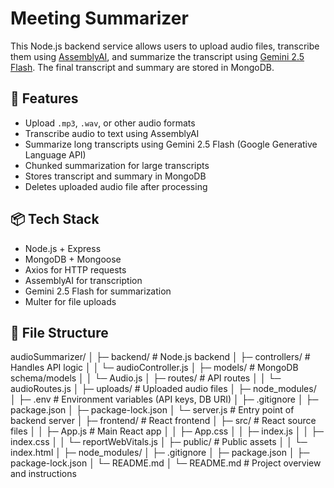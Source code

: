 # Meeting Summarizer

This Node.js backend service allows users to upload audio files, transcribe them using [AssemblyAI](https://www.assemblyai.com/), and summarize the transcript using [Gemini 2.5 Flash](https://ai.google.dev/). The final transcript and summary are stored in MongoDB.

## 🚀 Features

- Upload `.mp3`, `.wav`, or other audio formats
- Transcribe audio to text using AssemblyAI
- Summarize long transcripts using Gemini 2.5 Flash (Google Generative Language API)
- Chunked summarization for large transcripts
- Stores transcript and summary in MongoDB
- Deletes uploaded audio file after processing

## 📦 Tech Stack

- Node.js + Express
- MongoDB + Mongoose
- Axios for HTTP requests
- AssemblyAI for transcription
- Gemini 2.5 Flash for summarization
- Multer for file uploads

## 📁 File Structure

audioSummarizer/
│
├─ backend/                      # Node.js backend
│   ├─ controllers/              # Handles API logic
│   │   └─ audioController.js
│   ├─ models/                   # MongoDB schema/models
│   │   └─ Audio.js
│   ├─ routes/                   # API routes
│   │   └─ audioRoutes.js
│   ├─ uploads/                  # Uploaded audio files
│   ├─ node_modules/             
│   ├─ .env                      # Environment variables (API keys, DB URI)
│   ├─ .gitignore
│   ├─ package.json
│   ├─ package-lock.json
│   └─ server.js                 # Entry point of backend server
│
├─ frontend/                     # React frontend
│   ├─ src/                      # React source files
│   │   ├─ App.js                # Main React app
│   │   ├─ App.css
│   │   ├─ index.js
│   │   ├─ index.css
│   │   └─ reportWebVitals.js
│   ├─ public/                   # Public assets
│   │   └─ index.html
│   ├─ node_modules/
│   ├─ .gitignore
│   ├─ package.json
│   ├─ package-lock.json
│   └─ README.md
│
└─ README.md                     # Project overview and instructions




